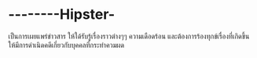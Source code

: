 --------Hipster-
================

เป็นการเผยแพร่ข่าวสาร ให้ใด้รับรู้เรื่องราวต่างๆๆ ความเดือดร้อน และต้องการร้องทุกข์เรื่องที่เกิดขึ้นให้มีการดำเนิดคดีเกี่ยวกับบุคคลที่กระทำควมผด